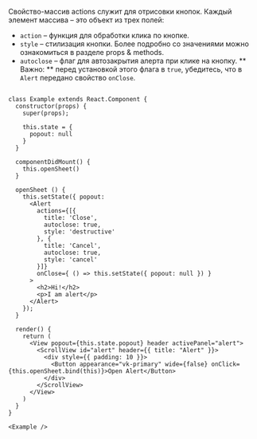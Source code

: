 Свойство-массив actions служит для отрисовки кнопок. Каждый элемент массива – это объект из трех полей:

* `action` – функция для обработки клика по кнопке.
* `style` – стилизация кнопки. Более подробно со значениями можно ознакомиться в разделе props & methods.
* `autoclose` – флаг для автозакрытия алерта при клике на кнопку. ** Важно: ** перед установкой этого флага в `true`, убедитесь, что в `Alert` передано свойство `onClose`.

```

class Example extends React.Component {
  constructor(props) {
    super(props);

    this.state = {
      popout: null
    }
  }

  componentDidMount() {
    this.openSheet()
  }

  openSheet () {
    this.setState({ popout: 
      <Alert
        actions={[{
          title: 'Close',
          autoclose: true,
          style: 'destructive'
        }, {
          title: 'Cancel',
          autoclose: true,
          style: 'cancel'
        }]}
        onClose={ () => this.setState({ popout: null }) }
      >
        <h2>Hi!</h2>
        <p>I am alert</p>
      </Alert> 
    });
  }

  render() {
    return (
      <View popout={this.state.popout} header activePanel="alert">
        <ScrollView id="alert" header={{ title: "Alert" }}>
          <div style={{ padding: 10 }}>
            <Button appearance="vk-primary" wide={false} onClick={this.openSheet.bind(this)}>Open Alert</Button>
          </div>
        </ScrollView>
      </View>
    )
  }
}

<Example />
```
